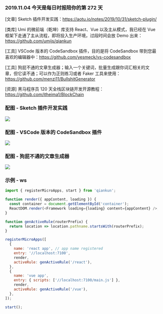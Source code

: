 ### 2019.11.04 今天是每日时报陪你的第 272 天

[文章] Sketch 插件开发实践：<https://aotu.io/notes/2019/10/31/sketch-plugin/>

[类库] Umi 的微前端（乾坤）库支持 React、Vue 以及主从模式，我已经在 Vue 框架下走通了主从流程，即将投入生产环境，过段时间会放 Demo 出来：<https://github.com/umijs/qiankun>

[工具] VSCode 版本的 CodeSandbox 插件，目的是将 CodeSandbox 带到您最喜欢的编辑器中：<https://github.com/yesmeck/vs-codesandbox>

[工具] 狗屁不通的文章生成器；输入一个关键词，批量生成跟你词汇相关的文章，但它读不通；可以作为正则练习或者 Faker 工具来使用：<https://github.com/menzi11/BullshitGenerator>

[资源] 黑马程序员 120 天全栈区块链开发开源教程：<https://github.com/itheima1/BlockChain>

### 配图 - Sketch 插件开发实践
![](http://img.pfan123.com/api-reference.png)

### 配图 - VSCode 版本的 CodeSandbox 插件
![](https://user-images.githubusercontent.com/465125/68078661-b5d64e80-fe15-11e9-9f17-41a9d11fcc58.png)

### 配图 - 狗屁不通的文章生成器
![](http://qn.40zhe.com/1572851113277.jpg)

### 示例 - ws
```js
import { registerMicroApps, start } from 'qiankun';

function render({ appContent, loading }) {
  const container = document.getElementById('container');
  ReactDOM.render(<Framework loading={loading} content={appContent} />, container);
}

function genActiveRule(routerPrefix) {
  return location => location.pathname.startsWith(routerPrefix);
}

registerMicroApps([
  {
    name: 'react app', // app name registered
    entry: '//localhost:7100',
    render,
    activeRule: genActiveRule('/react'),
  },
  {
    name: 'vue app',
    entry: { scripts: ['//localhost:7100/main.js'] },
    render,
    activeRule: genActiveRule('/vue'),
  },
]);

start();
```
